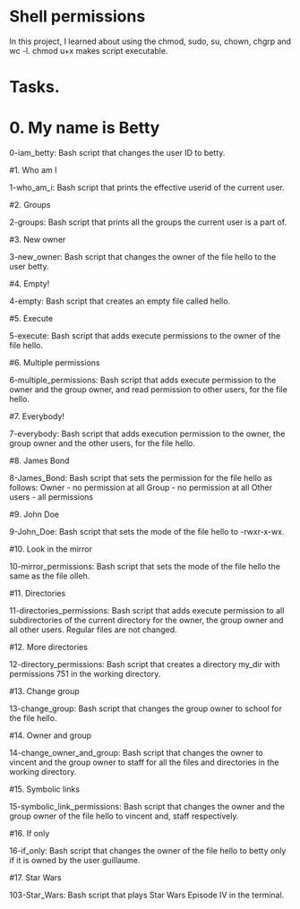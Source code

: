 # Shell permissions
In this project, I learned about using the chmod, sudo, su, chown, chgrp and wc -l. chmod u+x makes script executable.

# Tasks.

# 0. My name is Betty

0-iam_betty: Bash script that changes the user ID to betty.

#1. Who am I

1-who_am_i: Bash script that prints the effective userid of the current user.

#2. Groups

2-groups: Bash script that prints all the groups the current user is a part of.

#3. New owner

3-new_owner: Bash script that changes the owner of the file hello to the user betty.

#4. Empty!

4-empty: Bash script that creates an empty file called hello.

#5. Execute

5-execute: Bash script that adds execute permissions to the owner of the file hello.

#6. Multiple permissions

6-multiple_permissions: Bash script that adds execute permission to the owner and the group owner, and read permission to other users, for the file hello.

#7. Everybody!

7-everybody: Bash script that adds execution permission to the owner, the group owner and the other users, for the file hello.

#8. James Bond

8-James_Bond: Bash script that sets the permission for the file hello as follows:
Owner - no permission at all
Group - no permission at all
Other users - all permissions

#9. John Doe

9-John_Doe: Bash script that sets the mode of the file hello to -rwxr-x-wx.

#10. Look in the mirror

10-mirror_permissions: Bash script that sets the mode of the file hello the same as the file olleh.

#11. Directories

11-directories_permissions: Bash script that adds execute permission to all subdirectories of the current directory for the owner, the group owner and all other users. Regular files are not changed.

#12. More directories

12-directory_permissions: Bash script that creates a directory my_dir with permissions 751 in the working directory.

#13. Change group

13-change_group: Bash script that changes the group owner to school for the file hello.

#14. Owner and group

14-change_owner_and_group: Bash script that changes the owner to vincent and the group owner to staff for all the files and directories in the working directory.

#15. Symbolic links

15-symbolic_link_permissions: Bash script that changes the owner and the group owner of the file hello to vincent and, staff respectively.

#16. If only

16-if_only: Bash script that changes the owner of the file hello to betty only if it is owned by the user guillaume.

#17. Star Wars

103-Star_Wars: Bash script that plays Star Wars Episode IV in the terminal.
